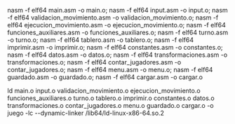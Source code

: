 nasm -f elf64 main.asm -o main.o;
nasm -f elf64 input.asm -o input.o;
nasm -f elf64 validacion_movimiento.asm -o validacion_movimiento.o;
nasm -f elf64 ejecucion_movimiento.asm -o ejecucion_movimiento.o;
nasm -f elf64 funciones_auxiliares.asm -o funciones_auxiliares.o;
nasm -f elf64 turno.asm -o turno.o;
nasm -f elf64 tablero.asm -o tablero.o;
nasm -f elf64 imprimir.asm -o imprimir.o;
nasm -f elf64 constantes.asm -o constantes.o;
nasm -f elf64 datos.asm -o datos.o;
nasm -f elf64 transformaciones.asm -o transformaciones.o;
nasm -f elf64 contar_jugadores.asm -o contar_jugadores.o;
nasm -f elf64 menu.asm -o menu.o;
nasm -f elf64 guardado.asm -o guardado.o;
nasm -f elf64 cargar.asm -o cargar.o

ld main.o input.o validacion_movimiento.o ejecucion_movimiento.o funciones_auxiliares.o turno.o tablero.o imprimir.o constantes.o datos.o transformaciones.o contar_jugadores.o menu.o guardado.o cargar.o -o juego -lc --dynamic-linker /lib64/ld-linux-x86-64.so.2